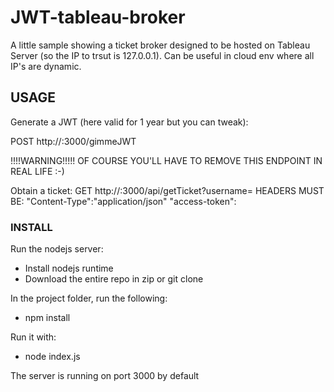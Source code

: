
# JWT-tableau-broker

A little sample showing a ticket broker designed to be hosted on Tableau Server (so the IP to trsut is 127.0.0.1).
Can be useful in cloud env where all IP's are dynamic.

## USAGE

Generate a JWT (here valid for 1 year but you can tweak):

POST http://<tabIP>:3000/gimmeJWT

!!!!WARNING!!!!! OF COURSE YOU'LL HAVE TO REMOVE THIS ENDPOINT IN REAL LIFE :-)


Obtain  a ticket:
GET http://<tabIP>:3000/api/getTicket?username=<userName>
HEADERS MUST BE:
"Content-Type":"application/json"
"access-token":<JWT>

### INSTALL
Run the nodejs server:
- Install nodejs runtime
- Download the entire repo in zip or git clone

In the project folder, run the following:
- npm install

Run it with:
- node index.js

The server is running on port 3000 by default
